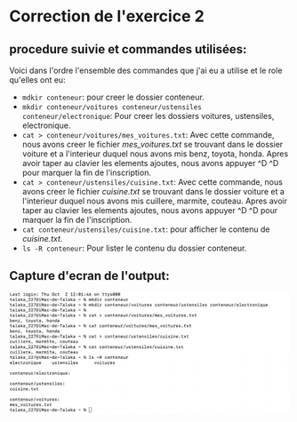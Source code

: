 # Correction de l'exercice 2

## procedure suivie et commandes utilisées:

Voici dans l'ordre l'ensemble des commandes que j'ai eu a utilise et le role qu'elles ont eu:
* ```mdkir conteneur```: pour creer le dossier conteneur.
* ```mkdir conteneur/voitures conteneur/ustensiles conteneur/electronique```: Pour creer les dossiers voitures, ustensiles, electronique.
* ```cat > conteneur/voitures/mes_voitures.txt```: Avec cette commande, nous avons creer le fichier *mes_voitures.txt* se trouvant dans le dossier voiture et a l'interieur duquel nous avons mis benz, toyota, honda. Apres avoir taper au clavier les elements ajoutes, nous avons appuyer ^D ^D pour marquer la fin de l'inscription.
* ```cat > conteneur/ustensiles/cuisine.txt```: Avec cette commande, nous avons creer le fichier *cuisine.txt* se trouvant dans le dossier voiture et a l'interieur duquel nous avons mis cuillere, marmite, couteau. Apres avoir taper au clavier les elements ajoutes, nous avons appuyer ^D ^D pour marquer la fin de l'inscription.
* ```cat conteneur/ustensiles/cuisine.txt```: pour afficher le contenu de *cuisine.txt*.
* ```ls -R conteneur```: Pour lister le contenu du dossier conteneur.

## Capture d'ecran de l'output:
![Capture d'ecran du rendu](capture_ecran_exercice2.png)